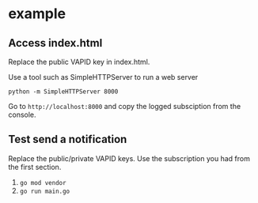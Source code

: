 # example

## Access index.html

Replace the public VAPID key in index.html.

Use a tool such as SimpleHTTPServer to run a web server

```
python -m SimpleHTTPServer 8000
```

Go to `http://localhost:8000` and copy the logged subsciption from the console.

## Test send a notification

Replace the public/private VAPID keys. Use the subscription you had from the first section.

1. `go mod vendor`
2. `go run main.go`
